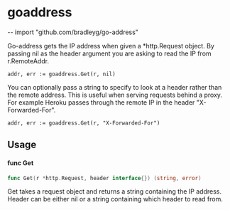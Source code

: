 # goaddress
--
    import "github.com/bradleyg/go-address"

Go-address gets the IP address when given a *http.Request object. By passing nil
as the header argument you are asking to read the IP from r.RemoteAddr.

    addr, err := goaddress.Get(r, nil)

You can optionally pass a string to specify to look at a header rather than the
remote address. This is useful when serving requests behind a proxy. For example
Heroku passes through the remote IP in the header "X-Forwarded-For".

    addr, err := goaddress.Get(r, "X-Forwarded-For")

## Usage

#### func  Get

```go
func Get(r *http.Request, header interface{}) (string, error)
```
Get takes a request object and returns a string containing the IP address.
Header can be either nil or a string containing which header to read from.
